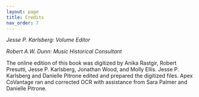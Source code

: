```yaml
---
layout: page
title: Credits
nav_order: 7
---
```



 *Jesse P. Karlsberg: Volume Editor*

 *Robert A.W. Dunn: Music Historical Consultant*


The online edition of this book was digitized by Anika Rastgir, Robert Presutti, Jesse P. Karlsberg, Jonathan Wood, and Molly Ellis. Jesse P. Karlsberg and Danielle Pitrone edited and prepared the digitized files. Apex CoVantage ran and corrected OCR with assistance from Sara Palmer and Danielle Pitrone.

